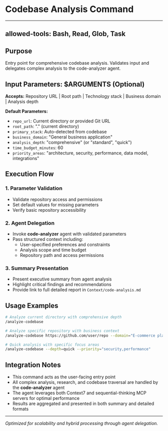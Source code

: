 # Codebase Analysis Command

---
allowed-tools: Bash, Read, Glob, Task
---

## Purpose
Entry point for comprehensive codebase analysis. Validates input and delegates complex analysis to the code-analyzer agent.

## Input Parameters: $ARGUMENTS (Optional)
**Accepts:** Repository URL | Root path | Technology stack | Business domain | Analysis depth

**Default Parameters:**
- `repo_url`: Current directory or provided Git URL
- `root_path`: "." (current directory)
- `primary_stack`: Auto-detected from codebase
- `business_domain`: "General business application"
- `analysis_depth`: "comprehensive" (or "standard", "quick")
- `time_budget_minutes`: 60
- `priority_areas`: "architecture, security, performance, data model, integrations"

## Execution Flow

### 1. Parameter Validation
- Validate repository access and permissions
- Set default values for missing parameters
- Verify basic repository accessibility

### 2. Agent Delegation
- Invoke **code-analyzer** agent with validated parameters
- Pass structured context including:
  - User-specified preferences and constraints
  - Analysis scope and time budget
  - Repository path and access permissions

### 3. Summary Presentation
- Present executive summary from agent analysis
- Highlight critical findings and recommendations
- Provide link to full detailed report in `Context/code-analysis.md`

## Usage Examples

```bash
# Analyze current directory with comprehensive depth
/analyze-codebase

# Analyze specific repository with business context
/analyze-codebase https://github.com/user/repo --domain="E-commerce platform"

# Quick analysis with specific focus areas
/analyze-codebase --depth=quick --priority="security,performance"
```

## Integration Notes

- This command acts as the user-facing entry point
- All complex analysis, research, and codebase traversal are handled by the **code-analyzer** agent
- The agent leverages both Context7 and sequential-thinking MCP servers for optimal performance
- Results are aggregated and presented in both summary and detailed formats

---

*Optimized for scalability and hybrid processing through agent delegation.*